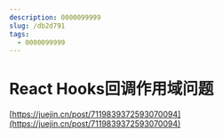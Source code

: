 ```yaml
---
description: 0000099999
slug: /db2d791
tags: 
  - 0000099999
---
```



# React Hooks回调作用域问题

[https://juejin.cn/post/7119839372593070094](https://juejin.cn/post/7119839372593070094)
